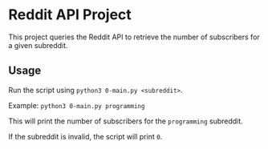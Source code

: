Reddit API Project
================

This project queries the Reddit API to retrieve the number of subscribers for a given subreddit.

Usage
-----

Run the script using `python3 0-main.py <subreddit>`.

Example: `python3 0-main.py programming`

This will print the number of subscribers for the `programming` subreddit.

If the subreddit is invalid, the script will print `0`.
